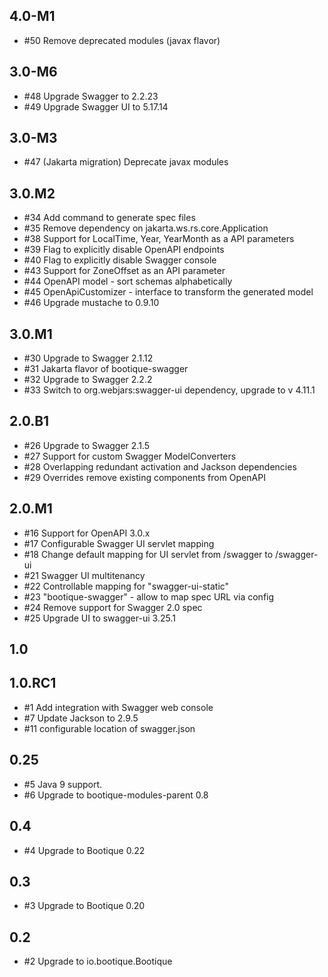 ## 4.0-M1

* #50 Remove deprecated modules (javax flavor)

## 3.0-M6

* #48 Upgrade Swagger to 2.2.23
* #49 Upgrade Swagger UI to 5.17.14

## 3.0-M3

* #47 (Jakarta migration) Deprecate javax modules

## 3.0.M2

* #34 Add command to generate spec files
* #35 Remove dependency on jakarta.ws.rs.core.Application
* #38 Support for LocalTime, Year, YearMonth as a API parameters
* #39 Flag to explicitly disable OpenAPI endpoints
* #40 Flag to explicitly disable Swagger console
* #43 Support for ZoneOffset as an API parameter
* #44 OpenAPI model - sort schemas alphabetically
* #45 OpenApiCustomizer - interface to transform the generated model
* #46 Upgrade mustache to 0.9.10

## 3.0.M1

* #30 Upgrade to Swagger 2.1.12
* #31 Jakarta flavor of bootique-swagger
* #32 Upgrade to Swagger 2.2.2
* #33 Switch to org.webjars:swagger-ui dependency, upgrade to v 4.11.1

## 2.0.B1

* #26 Upgrade to Swagger 2.1.5
* #27 Support for custom Swagger ModelConverters
* #28 Overlapping redundant activation and Jackson dependencies
* #29 Overrides remove existing components from OpenAPI

## 2.0.M1

* #16 Support for OpenAPI 3.0.x
* #17 Configurable Swagger UI servlet mapping 
* #18 Change default mapping for UI servlet from /swagger to /swagger-ui
* #21 Swagger UI multitenancy
* #22 Controllable mapping for "swagger-ui-static"
* #23 "bootique-swagger" - allow to map spec URL via config
* #24 Remove support for Swagger 2.0 spec
* #25 Upgrade UI to swagger-ui 3.25.1

## 1.0

## 1.0.RC1

* #1 Add integration with Swagger web console
* #7 Update Jackson to 2.9.5
* #11 configurable location of swagger.json

## 0.25

* #5 Java 9 support.
* #6 Upgrade to bootique-modules-parent 0.8

## 0.4

* #4 Upgrade to Bootique 0.22

## 0.3

* #3 Upgrade to Bootique 0.20

## 0.2

* #2 Upgrade to io.bootique.Bootique
